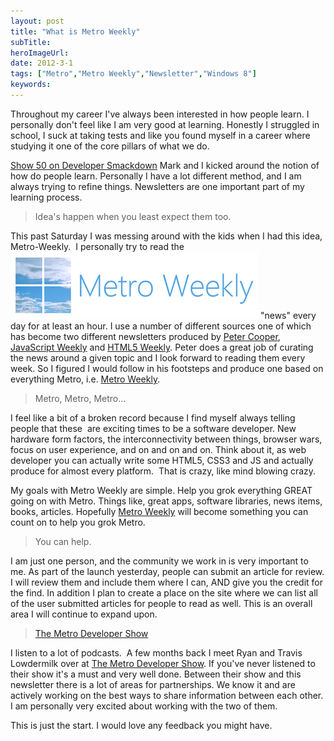 ```yaml
---
layout: post 
title: "What is Metro Weekly"
subTitle: 
heroImageUrl: 
date: 2012-3-1
tags: ["Metro","Metro Weekly","Newsletter","Windows 8"]
keywords: 
---
```


Throughout my career I've always been interested in how people learn. I personally don't feel like I am very good at learning. Honestly I struggled in school, I suck at taking tests and like you found myself in a career where studying it one of the core pillars of what we do.

[Show 50 on Developer Smackdown](http://developersmackdown.com/Archives/Show/50) Mark and I kicked around the notion of how do people learn. Personally I have a lot different method, and I am always trying to refine things. Newsletters are one important part of my learning process.
 > Idea's happen when you least expect them too. 

This past Saturday I was messing around with the kids when I had this idea, Metro-Weekly.&nbsp; I personally try to read the [![metro_weekly_logo](metro_weekly_logo_thumb.png "metro_weekly_logo")](http://csell.net/wp-content/uploads/2012/03/metro_weekly_logo.png)
"news" every day for at least an hour. I use a number of different sources one of which has become two different newsletters produced by [Peter Cooper](http://peterc.org/), [JavaScript Weekly](http://javascriptweekly.com) and [HTML5 Weekly](http://html5weekly.com). Peter does a great job of curating the news around a given topic and I look forward to reading them every week. So I figured I would follow in his footsteps and produce one based on everything Metro, i.e. [Metro Weekly](http://metro-weekly.com/).
 > Metro, Metro, Metro... 

I feel like a bit of a broken record because I find myself always telling people that these&nbsp; are exciting times to be a software developer. New hardware form factors, the interconnectivity between things, browser wars, focus on user experience, and on and on and on. Think about it, as web developer you can actually write some HTML5, CSS3 and JS and actually produce for almost every platform.&nbsp; That is crazy, like mind blowing crazy.

My goals with Metro Weekly are simple. Help you grok everything GREAT going on with Metro. Things like, great apps, software libraries, news items, books, articles. Hopefully [Metro Weekly](http://metro-weekly.com/) will become something you can count on to help you grok Metro.
 > You can help. 

I am just one person, and the community we work in is very important to me. As part of the launch yesterday, people can submit an article for review. I will review them and include them where I can, AND give you the credit for the find. In addition I plan to create a place on the site where we can list all of the user submitted articles for people to read as well. This is an overall area I will continue to expand upon.
 > [The Metro Developer Show](http://themetrodevelopershow.com/) 

I listen to a lot of podcasts.&nbsp; A few months back I meet Ryan and Travis Lowdermilk over at [The Metro Developer Show](http://themetrodevelopershow.com/). If you've never listened to their show it's a must and very well done. Between their show and this newsletter there is a lot of areas for partnerships. We know it and are actively working on the best ways to share information between each other. I am personally very excited about working with the two of them.

This is just the start. I would love any feedback you might have.